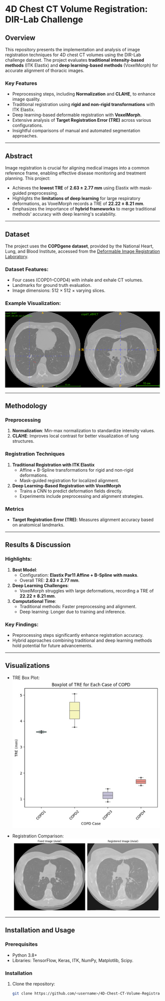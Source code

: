 # 4D Chest CT Volume Registration: DIR-Lab Challenge

## Overview

This repository presents the implementation and analysis of image registration techniques for 4D chest CT volumes using the DIR-Lab challenge dataset. The project evaluates **traditional intensity-based methods** (ITK Elastix) and **deep learning-based methods** (VoxelMorph) for accurate alignment of thoracic images.

### Key Features
- Preprocessing steps, including **Normalization** and **CLAHE**, to enhance image quality.
- Traditional registration using **rigid and non-rigid transformations** with ITK Elastix.
- Deep learning-based deformable registration with **VoxelMorph**.
- Extensive analysis of **Target Registration Error (TRE)** across various configurations.
- Insightful comparisons of manual and automated segmentation approaches.

---

## Abstract

Image registration is crucial for aligning medical images into a common reference frame, enabling effective disease monitoring and treatment planning. This project:
- Achieves the **lowest TRE** of **2.63 ± 2.77 mm** using Elastix with mask-guided preprocessing.
- Highlights the **limitations of deep learning** for large respiratory deformations, as VoxelMorph records a TRE of **22.22 ± 8.21 mm**.
- Emphasizes the importance of **hybrid frameworks** to merge traditional methods' accuracy with deep learning's scalability.

---

## Dataset

The project uses the **COPDgene dataset**, provided by the National Heart, Lung, and Blood Institute, accessed from the [Deformable Image Registration Laboratory](https://www.dir-lab.com/). 

### Dataset Features:
- Four cases (COPD1–COPD4) with inhale and exhale CT volumes.
- Landmarks for ground truth evaluation.
- Image dimensions: 512 × 512 × varying slices.

### Example Visualization:
![Inhale vs Exhale CT Volumes](Images/Dataset.png)

---

## Methodology

### Preprocessing
1. **Normalization**: Min-max normalization to standardize intensity values.
2. **CLAHE**: Improves local contrast for better visualization of lung structures.

### Registration Techniques
1. **Traditional Registration with ITK Elastix**
   - Affine + B-Spline transformations for rigid and non-rigid deformations.
   - Mask-guided registration for localized alignment.
2. **Deep Learning-Based Registration with VoxelMorph**
   - Trains a CNN to predict deformation fields directly.
   - Experiments include preprocessing and alignment strategies.

### Metrics
- **Target Registration Error (TRE)**: Measures alignment accuracy based on anatomical landmarks.

---

## Results & Discussion

### Highlights:
1. **Best Model**:
   - Configuration: **Elastix Par11 Affine + B-Spline with masks**.
   - Overall TRE: **2.63 ± 2.77 mm**.
2. **Deep Learning Challenges**:
   - VoxelMorph struggles with large deformations, recording a TRE of **22.22 ± 8.21 mm**.
3. **Computational Time**:
   - Traditional methods: Faster preprocessing and alignment.
   - Deep learning: Longer due to training and inference.

### Key Findings:
- Preprocessing steps significantly enhance registration accuracy.
- Hybrid approaches combining traditional and deep learning methods hold potential for future advancements.

---

## Visualizations

- TRE Box Plot:
![TRE Box Plot](Images/boxplot.jpeg)

- Registration Comparison:
![Registration Comparison](Images/comparison_a.jpg)

---

## Installation and Usage

### Prerequisites
- Python 3.8+
- Libraries: TensorFlow, Keras, ITK, NumPy, Matplotlib, Scipy.

### Installation
1. Clone the repository:
   ```bash
   git clone https://github.com/<username>/4D-Chest-CT-Volume-Registration-DIR-Lab-Challenge.git

